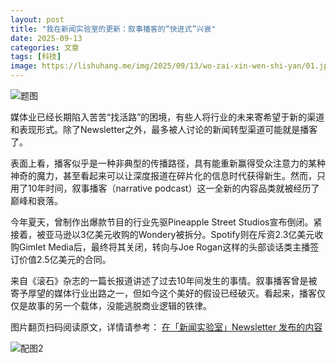 ```yaml
---
layout: post
title: "我在新闻实验室的更新：叙事播客的“快进式”兴衰"
date: 2025-09-13
categories: 文章
tags: [科技]
image: https://lishuhang.me/img/2025/09/13/wo-zai-xin-wen-shi-yan/01.jpg
---
```


![题图](https://lishuhang.me/img/2025/09/13/wo-zai-xin-wen-shi-yan/01.jpg)

媒体业已经长期陷入苦苦“找活路”的困境，有些人将行业的未来寄希望于新的渠道和表现形式。除了Newsletter之外，最多被人讨论的新闻转型渠道可能就是播客了。

表面上看，播客似乎是一种非典型的传播路径，具有能重新赢得受众注意力的某种神奇的魔力，甚至看起来可以让深度报道在碎片化的信息时代获得新生。然而，只用了10年时间，叙事播客（narrative podcast）这一全新的内容品类就被经历了巅峰和衰落。

今年夏天，曾制作出爆款节目的行业先驱Pineapple Street Studios宣布倒闭。紧接着，被亚马逊以3亿美元收购的Wondery被拆分。Spotify则在斥资2.3亿美元收购Gimlet Media后，最终将其关闭，转向与Joe Rogan这样的头部谈话类主播签订价值2.5亿美元的合同。

来自《滚石》杂志的一篇长报道讲述了过去10年间发生的事情。叙事播客曾是被寄予厚望的媒体行业出路之一，但如今这个美好的假设已经破灭。看起来，播客仅仅是故事的另一个载体，没能逃脱商业逻辑的铁律。

图片翻页扫码阅读原文，详情请参考： [在「新闻实验室」Newsletter 发布的内容](https://mp.weixin.qq.com/s?__biz=MjM5Mjg1ODIxMQ==&mid=2650663077&idx=1&sn=73fda2d6e631686a901b6ae9caf45b69&scene=142#wechat_redirect)

![配图2](https://lishuhang.me/img/2025/09/13/wo-zai-xin-wen-shi-yan/02.jpg)